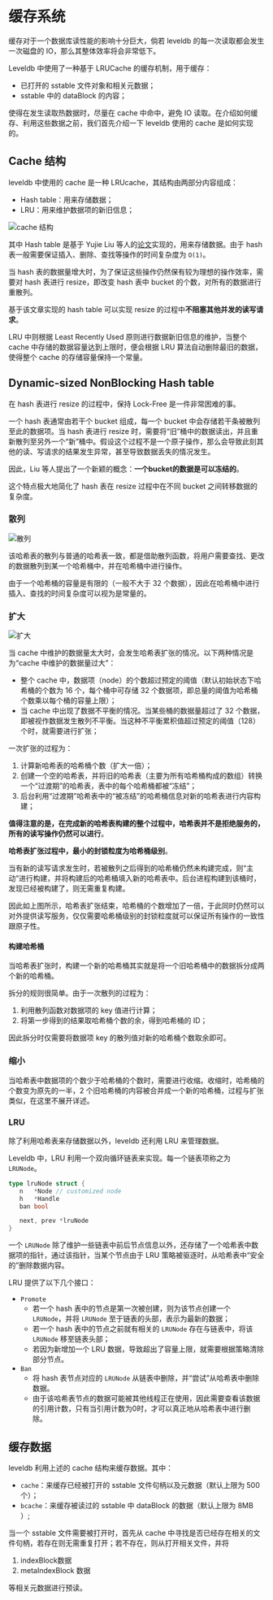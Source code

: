 # 缓存系统

缓存对于一个数据库读性能的影响十分巨大，倘若 leveldb 的每一次读取都会发生一次磁盘的 IO，那么其整体效率将会非常低下。

Leveldb 中使用了一种基于 LRUCache 的缓存机制，用于缓存：

- 已打开的 sstable 文件对象和相关元数据；
- sstable 中的 dataBlock 的内容；

使得在发生读取热数据时，尽量在 cache 中命中，避免 IO 读取。在介绍如何缓存、利用这些数据之前，我们首先介绍一下 leveldb 使用的 cache 是如何实现的。

## Cache 结构

leveldb 中使用的 cache 是一种 LRUcache，其结构由两部分内容组成：

- Hash table：用来存储数据；
- LRU：用来维护数据项的新旧信息；

![cache 结构](./images/architecture.jpeg)

其中 Hash table 是基于 Yujie Liu 等人的[论文][1]实现的，用来存储数据。由于 hash 表一般需要保证插入、删除、查找等操作的时间复杂度为 `O(1)`。

当 hash 表的数据量增大时，为了保证这些操作仍然保有较为理想的操作效率，需要对 hash 表进行 resize，即改变 hash 表中 bucket 的个数，对所有的数据进行重散列。

基于该文章实现的 hash table 可以实现 resize 的过程中**不阻塞其他并发的读写请求**。

LRU 中则根据 Least Recently Used 原则进行数据新旧信息的维护，当整个 cache 中存储的数据容量达到上限时，便会根据 LRU 算法自动删除最旧的数据，使得整个 cache 的存储容量保持一个常量。

## Dynamic-sized NonBlocking Hash table

在 hash 表进行 resize 的过程中，保持 Lock-Free 是一件非常困难的事。

一个 hash 表通常由若干个 bucket 组成，每一个 bucket 中会存储若干条被散列至此的数据项。当 hash 表进行 resize 时，需要将“旧”桶中的数据读出，并且重新散列至另外一个“新”桶中。假设这个过程不是一个原子操作，那么会导致此刻其他的读、写请求的结果发生异常，甚至导致数据丢失的情况发生。

因此，Liu 等人提出了一个新颖的概念：**一个bucket的数据是可以冻结的**。

这个特点极大地简化了 hash 表在 resize 过程中在不同 bucket 之间转移数据的复杂度。

### 散列

![散列](./images/select.jpeg)

该哈希表的散列与普通的哈希表一致，都是借助散列函数，将用户需要查找、更改的数据散列到某一个哈希桶中，并在哈希桶中进行操作。

由于一个哈希桶的容量是有限的（一般不大于 32 个数据），因此在哈希桶中进行插入、查找的时间复杂度可以视为是常量的。

### 扩大

![扩大](./images/expand.jpeg)

当 cache 中维护的数据量太大时，会发生哈希表扩张的情况。以下两种情况是为“cache 中维护的数据量过大”：

-  整个 cache 中，数据项（node）的个数超过预定的阈值（默认初始状态下哈希桶的个数为 16 个，每个桶中可存储 32 个数据项，即总量的阈值为哈希桶个数乘以每个桶的容量上限）；
-  当 cache 中出现了数据不平衡的情况。当某些桶的数据量超过了 32 个数据，即被视作数据发生散列不平衡。当这种不平衡累积值超过预定的阈值（128）个时，就需要进行扩张；

一次扩张的过程为：

1. 计算新哈希表的哈希桶个数（扩大一倍）；
2. 创建一个空的哈希表，并将旧的哈希表（主要为所有哈希桶构成的数组）转换一个“过渡期”的哈希表，表中的每个哈希桶都被“冻结”；
3. 后台利用“过渡期”哈希表中的“被冻结”的哈希桶信息对新的哈希表进行内容构建；

**值得注意的是，在完成新的哈希表构建的整个过程中，哈希表并不是拒绝服务的，所有的读写操作仍然可以进行**。

**哈希表扩张过程中，最小的封锁粒度为哈希桶级别**。

当有新的读写请求发生时，若被散列之后得到的哈希桶仍然未构建完成，则“主动”进行构建，并将构建后的哈希桶填入新的哈希表中。后台进程构建到该桶时，发现已经被构建了，则无需重复构建。

因此如上图所示，哈希表扩张结束，哈希桶的个数增加了一倍，于此同时仍然可以对外提供读写服务，仅仅需要哈希桶级别的封锁粒度就可以保证所有操作的一致性跟原子性。

#### 构建哈希桶

当哈希表扩张时，构建一个新的哈希桶其实就是将一个旧哈希桶中的数据拆分成两个新的哈希桶。

拆分的规则很简单。由于一次散列的过程为：

1. 利用散列函数对数据项的 key 值进行计算；
2. 将第一步得到的结果取哈希桶个数的余，得到哈希桶的 ID；

因此拆分时仅需要将数据项 key 的散列值对新的哈希桶个数取余即可。

### 缩小

当哈希表中数据项的个数少于哈希桶的个数时，需要进行收缩。收缩时，哈希桶的个数变为原先的一半，2 个旧哈希桶的内容被合并成一个新的哈希桶，过程与扩张类似，在这里不展开详述。

### LRU

除了利用哈希表来存储数据以外，leveldb 还利用 LRU 来管理数据。

Leveldb 中，LRU 利用一个双向循环链表来实现。每一个链表项称之为 `LRUNode`。

```go
type lruNode struct {
   n   *Node // customized node
   h   *Handle
   ban bool

   next, prev *lruNode
}
```

一个 `LRUNode` 除了维护一些链表中前后节点信息以外，还存储了一个哈希表中数据项的指针，通过该指针，当某个节点由于 LRU 策略被驱逐时，从哈希表中“安全的”删除数据内容。

LRU 提供了以下几个接口：

- `Promote`
   - 若一个 hash 表中的节点是第一次被创建，则为该节点创建一个 `LRUNode`，并将 `LRUNode` 至于链表的头部，表示为最新的数据； 
   - 若一个 hash 表中的节点之前就有相关的 `LRUNode` 存在与链表中，将该 `LRUNode` 移至链表头部；
   -  若因为新增加一个 LRU 数据，导致超出了容量上限，就需要根据策略清除部分节点。
- `Ban`
   - 将 hash 表节点对应的 `LRUNode` 从链表中删除，并“尝试”从哈希表中删除数据。
   - 由于该哈希表节点的数据可能被其他线程正在使用，因此需要查看该数据的引用计数，只有当引用计数为0时，才可以真正地从哈希表中进行删除。

## 缓存数据

leveldb 利用上述的 cache 结构来缓存数据。其中：

- `cache`：来缓存已经被打开的 sstable 文件句柄以及元数据（默认上限为 500 个）；
- `bcache`：来缓存被读过的 sstable 中 dataBlock 的数据（默认上限为 8MB ）;

当一个 sstable 文件需要被打开时，首先从 cache 中寻找是否已经存在相关的文件句柄，若存在则无需重复打开；若不存在，则从打开相关文件，并将
1. indexBlock数据
2. metaIndexBlock 数据

等相关元数据进行预读。

[1]: http://xueshu.baidu.com/usercenter/paper/show?paperid=ee185537528e95497b31b95e3c9fb615&site=xueshu_se